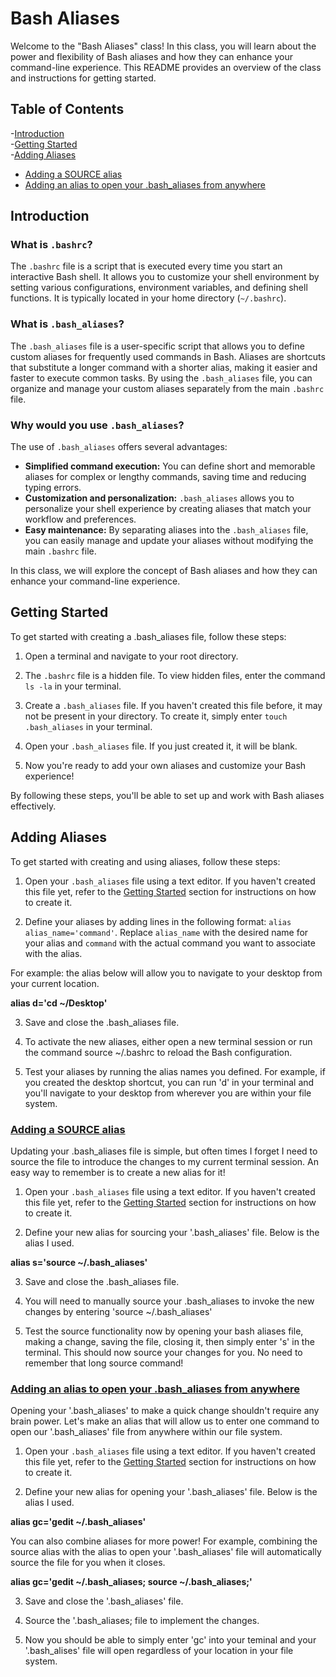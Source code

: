 # Bash Aliases

Welcome to the "Bash Aliases" class! In this class, you will learn about the power and flexibility of Bash aliases and how they can enhance your command-line experience. This README provides an overview of the class and instructions for getting started.

## Table of Contents

-[Introduction](#introduction)  
-[Getting Started](#getting-started)  
-[Adding Aliases](#adding-aliases)  
  - [Adding a SOURCE alias](#adding-a-source-alias)  
  - [Adding an alias to open your .bash_aliases from anywhere](#adding-an-alias-to-open-your-bash_aliases-from-anywhere)  



## Introduction

### What is `.bashrc`?

The `.bashrc` file is a script that is executed every time you start an interactive Bash shell. It allows you to customize your shell environment by setting various configurations, environment variables, and defining shell functions. It is typically located in your home directory (`~/.bashrc`).

### What is `.bash_aliases`?

The `.bash_aliases` file is a user-specific script that allows you to define custom aliases for frequently used commands in Bash. Aliases are shortcuts that substitute a longer command with a shorter alias, making it easier and faster to execute common tasks. By using the `.bash_aliases` file, you can organize and manage your custom aliases separately from the main `.bashrc` file.

### Why would you use `.bash_aliases`?

The use of `.bash_aliases` offers several advantages:

- **Simplified command execution:** You can define short and memorable aliases for complex or lengthy commands, saving time and reducing typing errors.
- **Customization and personalization:** `.bash_aliases` allows you to personalize your shell experience by creating aliases that match your workflow and preferences.
- **Easy maintenance:** By separating aliases into the `.bash_aliases` file, you can easily manage and update your aliases without modifying the main `.bashrc` file.

In this class, we will explore the concept of Bash aliases and how they can enhance your command-line experience.

## Getting Started

To get started with creating a .bash_aliases file, follow these steps:

1. Open a terminal and navigate to your root directory.

2. The `.bashrc` file is a hidden file. To view hidden files, enter the command `ls -la` in your terminal.

3. Create a `.bash_aliases` file. If you haven't created this file before, it may not be present in your directory. To create it, simply enter `touch .bash_aliases` in your terminal.

4. Open your `.bash_aliases` file. If you just created it, it will be blank.

5. Now you're ready to add your own aliases and customize your Bash experience!

By following these steps, you'll be able to set up and work with Bash aliases effectively.



## Adding Aliases

To get started with creating and using aliases, follow these steps:

1. Open your `.bash_aliases` file using a text editor. If you haven't created this file yet, refer to the [Getting Started](#getting-started) section for instructions on how to create it.

2. Define your aliases by adding lines in the following format: `alias alias_name='command'`. Replace `alias_name` with the desired name for your alias and `command` with the actual command you want to associate with the alias. 

For example: the alias below will allow you to navigate to your desktop from your current location.
 
**alias d='cd ~/Desktop'**
	
3. Save and close the .bash_aliases file.

4. To activate the new aliases, either open a new terminal session or run the command source ~/.bashrc to reload the Bash configuration.

5. Test your aliases by running the alias names you defined. For example, if you created the desktop shortcut, you can run 'd' in your terminal and you'll navigate to your desktop from wherever you are within your file system.

### [Adding a SOURCE alias](#adding-a-source-alias)

Updating your .bash_aliases file is simple, but often times I forget I need to source the file to introduce the changes to my current terminal session. An easy way to remember is to create a new alias for it!

1. Open your `.bash_aliases` file using a text editor. If you haven't created this file yet, refer to the [Getting Started](#getting-started) section for instructions on how to create it.

2. Define your new alias for sourcing your '.bash_aliases' file. Below is the alias I used.

**alias s='source ~/.bash_aliases'**

3. Save and close the .bash_aliases file.

4. You will need to manually source your .bash_aliases to invoke the new changes by entering 'source ~/.bash_aliases'

5. Test the source functionality now by opening your bash aliases file, making a change, saving the file, closing it, then simply enter 's' in the terminal. This should now source your changes for you. No need to remember that long source command!

### [Adding an alias to open your .bash_aliases from anywhere](#adding-an-alias-to-open-your-bash_aliases-from-anywhere)

Opening your '.bash_aliases' to make a quick change shouldn't require any brain power. Let's make an alias that will allow us to enter one command to open our '.bash_aliases' file from anywhere within our file system.

1. Open your `.bash_aliases` file using a text editor. If you haven't created this file yet, refer to the [Getting Started](#getting-started) section for instructions on how to create it.

2. Define your new alias for opening your '.bash_aliases' file. Below is the alias I used.

**alias gc='gedit ~/.bash_aliases'**

You can also combine aliases for more power! For example, combining the source alias with the alias to open your '.bash_aliases' file will automatically source the file for you when it closes.

**alias gc='gedit ~/.bash_aliases; source ~/.bash_aliases;'**

3. Save and close the '.bash_aliases' file.

4. Source the '.bash_aliases; file to implement the changes.

5. Now you should be able to simply enter 'gc' into your teminal and your '.bash_alises' file will open regardless of your location in your file system.
